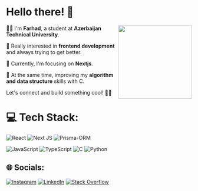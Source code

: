<h1 style="border-bottom: none;">Hello there! 👋</h1>
<img align="right" height="200" src="https://media0.giphy.com/media/v1.Y2lkPTc5MGI3NjExcGNvemUwMGRteTdobGM5c3ZkbGs3bXdiaXp4MzF1eTM2enNmZzZwMiZlcD12MV9pbnRlcm5hbF9naWZfYnlfaWQmY3Q9Zw/JIX9t2j0ZTN9S/giphy.gif"  />
<div align="left">
      <p>👨‍💻 I'm <strong>Farhad</strong>, a student at <strong>Azerbaijan Technical University</strong>.</p>
      <p>📌 Really interested in <strong>frontend development</strong> and always trying to get better.</p>
      <p>🚀 Currently, I'm focusing on <strong>Nextjs</strong>.</p>
      <p>🧠 At the same time, improving my <strong>algorithm and data structure</strong> skills with C.</p>
      <p>Let's connect and build something cool! 🚀✨</p>
</div>

# 💻 Tech Stack:
![React](https://img.shields.io/badge/react-%2320232a.svg?style=for-the-badge&logo=react&logoColor=%2361DAFB) ![Next JS](https://img.shields.io/badge/Next-black?style=for-the-badge&logo=next.js&logoColor=white) ![Prisma-ORM](https://img.shields.io/badge/Prisma-3982CE?style=for-the-badge&logo=Prisma&logoColor=white)

![JavaScript](https://img.shields.io/badge/javascript-%23323330.svg?style=for-the-badge&logo=javascript&logoColor=%23F7DF1E) ![TypeScript](https://img.shields.io/badge/typescript-%23007ACC.svg?style=for-the-badge&logo=typescript&logoColor=white) ![C](https://img.shields.io/badge/c-%2300599C.svg?style=for-the-badge&logo=c&logoColor=white) ![Python](https://img.shields.io/badge/python-3670A0?style=for-the-badge&logo=python&logoColor=ffdd54)
## 🌐 Socials:
[![Instagram](https://img.shields.io/badge/Instagram-%23E4405F.svg?logo=Instagram&logoColor=white)](https://instagram.com/farhadnagiyev) [![LinkedIn](https://img.shields.io/badge/LinkedIn-%230077B5.svg?logo=linkedin&logoColor=white)](https://linkedin.com/in/ferhad-nağıyev-298836318) [![Stack Overflow](https://img.shields.io/badge/-Stackoverflow-FE7A16?logo=stack-overflow&logoColor=white)](https://stackoverflow.com/users/29850825) 

